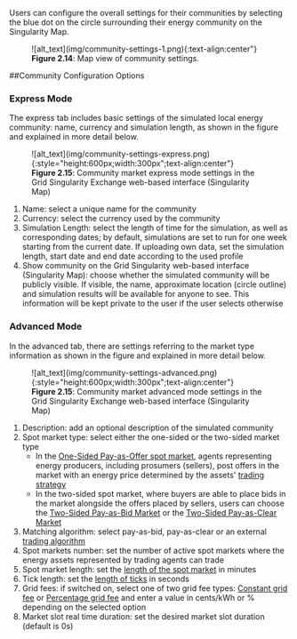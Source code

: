 Users can configure the overall settings for their communities by selecting the blue dot on the circle surrounding their energy community on the Singularity Map.

<figure markdown>
  ![alt_text](img/community-settings-1.png){:text-align:center"}
  <figcaption><b>Figure 2.14</b>: Map view of community settings.
</figcaption>
</figure>

##Community Configuration Options

### Express Mode
The express tab includes basic settings of the simulated local energy community: name, currency and simulation length, as shown in the figure and explained in more detail below.

<figure markdown>
  ![alt_text](img/community-settings-express.png){:style="height:600px;width:300px";text-align:center"}
  <figcaption><b>Figure 2.15</b>: Community market express mode settings in the Grid Singularity Exchange web-based interface (Singularity Map)
</figcaption>
</figure>

1. Name: select a unique name for the community
2. Currency: select the currency used by the community
3. Simulation Length: select the length of time for the simulation, as well as corresponding dates; by default, simulations are set to run for one week starting from the current date. If uploading own data, set the simulation length, start date and end date according to the used profile
4. Show community on the Grid Singularity web-based interface (Singularity Map): choose whether the simulated community will be publicly visible. If visible, the name, approximate location (circle outline) and simulation results will be available for anyone to see. This information will be kept private to the user if the user selects otherwise

### Advanced Mode
In the advanced tab, there are settings referring to the market type information as shown in the figure and explained in more detail below.

<figure markdown>
  ![alt_text](img/community-settings-advanced.png){:style="height:600px;width:300px";text-align:center"}
  <figcaption><b>Figure 2.15</b>: Community market advanced mode settings in the Grid Singularity Exchange web-based interface (Singularity Map)
</figcaption>
</figure>

1. Description: add an optional description of the simulated community
2. Spot market type: select either the one-sided or the two-sided market type
      - In the [One-Sided Pay-as-Offer spot market](one-sided-pay-as-offer.md), agents representing energy producers, including prosumers (sellers), post offers in the market with an energy price determined by the assets' [trading strategy](trading-agents-and-strategies)
      - In the two-sided spot market, where buyers are able to place bids in the market alongside the offers placed by sellers, users can choose the [Two-Sided Pay-as-Bid Market](two-sided-pay-as-bid.md) or the [Two-Sided Pay-as-Clear Market](two-sided-pay-as-clear.md)
3. Matching algorithm: select pay-as-bid, pay-as-clear or an external [trading algorithm](trading-agents-and-strategies)
4. Spot markets number: set the number of active spot markets where the energy assets represented by trading agents can trade
5. Spot market length: set the [length of the spot market](market-types.md#market-slots) in minutes
6. Tick length: set the [length of ticks](market-types.md#market-ticks) in seconds
7. Grid fees: if switched on, select one of two grid fee types: [Constant grid fee](constant-fees.md) or [Percentage grid fee](percentage-fees.md) and enter a value in cents/kWh or % depending on the selected option
8. Market slot real time duration: set the desired market slot duration (default is 0s)
